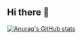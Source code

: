 ## Hi there 👋

[![Anurag's GitHub stats](https://github-readme-stats.vercel.app/api?username=Ronaldo-Noda)](https://github.com/Ronaldo-Noda/github-readme-stats)
